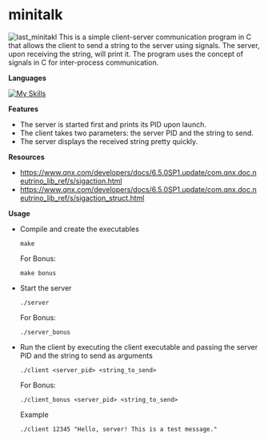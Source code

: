 # minitalk
![last_minitakl](https://github.com/MariPeretiatko/minitalk/assets/83024504/c674a1c7-acdf-471c-baae-d45b90b059a4)
This is a simple client-server communication program in C that allows the client to send a string to the server using signals. The server, upon receiving the string, will print it. The program uses the concept of signals in C for inter-process communication.

**Languages**

[![My Skills](https://skillicons.dev/icons?i=c)](https://skillicons.dev)

**Features**

- The server is started first and prints its PID upon launch.
- The client takes two parameters: the server PID and the string to send.
- The server displays the received string pretty quickly.
 
**Resources**

- https://www.qnx.com/developers/docs/6.5.0SP1.update/com.qnx.doc.neutrino_lib_ref/s/sigaction.html
- https://www.qnx.com/developers/docs/6.5.0SP1.update/com.qnx.doc.neutrino_lib_ref/s/sigaction_struct.html

**Usage**

- Compile and create the executables
  ```
  make
  ```
  For Bonus:
  ```
  make bonus
  ```
- Start the server
  ```
  ./server
  ```
  For Bonus:
  ```
  ./server_bonus
  ```
- Run the client by executing the client executable and passing the server PID and the string to send as arguments
  ```
  ./client <server_pid> <string_to_send>
  ```
  For Bonus:
  ```
  ./client_bonus <server_pid> <string_to_send>
  ```
  Example
  ```
  ./client 12345 "Hello, server! This is a test message."
  ```
